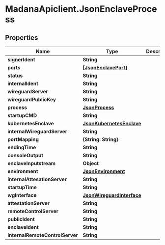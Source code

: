 # MadanaApiclient.JsonEnclaveProcess

## Properties

Name | Type | Description | Notes
------------ | ------------- | ------------- | -------------
**signerIdent** | **String** |  | [optional] 
**ports** | [**[JsonEnclavePort]**](JsonEnclavePort.md) |  | [optional] 
**status** | **String** |  | [optional] 
**internalIdent** | **String** |  | [optional] 
**wireguardServer** | **String** |  | [optional] 
**wireguardPublicKey** | **String** |  | [optional] 
**process** | [**JsonProcess**](JsonProcess.md) |  | [optional] 
**startupCMD** | **String** |  | [optional] 
**kubernetesEnclave** | [**JsonKubernetesEnclave**](JsonKubernetesEnclave.md) |  | [optional] 
**internalWireguardServer** | **String** |  | [optional] 
**portMapping** | **{String: String}** |  | [optional] 
**endingTime** | **String** |  | [optional] 
**consoleOutput** | **String** |  | [optional] 
**enclaveInputstream** | **Object** |  | [optional] 
**environment** | [**JsonEnvironment**](JsonEnvironment.md) |  | [optional] 
**internalAttesationServer** | **String** |  | [optional] 
**startupTime** | **String** |  | [optional] 
**wgInterface** | [**JsonWireguardInterface**](JsonWireguardInterface.md) |  | [optional] 
**attestationServer** | **String** |  | [optional] 
**remoteControlServer** | **String** |  | [optional] 
**publicIdent** | **String** |  | [optional] 
**enclaveIdent** | **String** |  | [optional] 
**internalRemoteControlServer** | **String** |  | [optional] 


